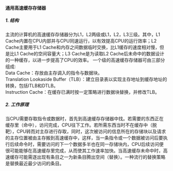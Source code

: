 #### 通用高速缓存存储器
##### 1. 结构
主流的计算机的高速缓存存储器分为L1，L2两级或L1，L2，L3三级。其中，L1 Cache内置在CPU内部并与CPU同速运行，以有效提高CPU的运行效率；L2 Cache主要用于L1 Cache和内存之间数据临时交换，比L1缓存的速度相对慢，但是比L1 Cache的空间容量大；L3 Cache是为读取L2 Cache后未命中的数据设计的一种缓存，以进一步提高了CPU的效率。
一个级的高速缓存存储器可由三部分组成:  
Data Cache：存放由主存调入的指令与数据块。  
Translation Lookaside Buffer（TLB）：建立目录表以实现主存地址到缓存地址的转换，包括ITLB和DTLB。   
Instruction Cache：在缓存已满时按一定策略进行数据块替换，并修改TLB。  
##### 2. 工作原理
当CPU需要存取指令或数据时，首先到高速缓存存储器中找。若需要的东西正在缓存里（命中），访问完成，CPU往下工作。若所需东西当时不在缓存中（脱靶），CPU转而对主存进行存取，同时，这次被访问的信息所在的存储块以及请求的主存位置被由主存搬到高速缓存中，这样，当一条指令或一个数据被访问后要执行后续命令时，需要访问的下一个数据多半也在同一存储块内，CPU后续访问便很可能能够在高速缓存里完成，从而使其工作速率加快。当高速缓存未命中时，高速缓存可能需逐出现有条目之一为新条目腾出空间（替换）。一种流行的替换策略是替换最近最少访问的条目。
